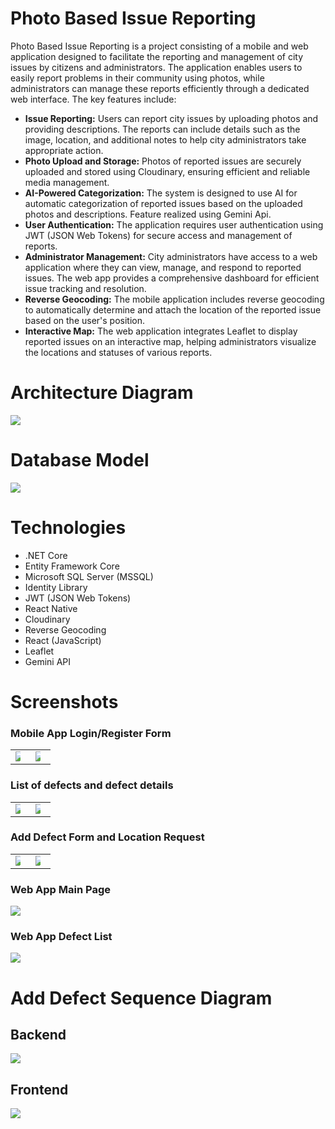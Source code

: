 # Photo Based Issue Reporting
<p>Photo Based Issue Reporting is a project consisting of a mobile and web application designed to facilitate the reporting and management of city issues by citizens and administrators. The application enables users to easily report problems in their community using photos, while administrators can manage these reports efficiently through a dedicated web interface. The key features include: </p>

<ul>
    <li><strong>Issue Reporting:</strong> Users can report city issues by uploading photos and providing descriptions. The reports can include details such as the image, location, and additional notes to help city administrators take appropriate action.</li>
    <li><strong>Photo Upload and Storage:</strong> Photos of reported issues are securely uploaded and stored using Cloudinary, ensuring efficient and reliable media management.</li>
    <li><strong>AI-Powered Categorization:</strong> The system is designed to use AI for automatic categorization of reported issues based on the uploaded photos and descriptions. Feature realized using Gemini Api.</li>
    <li><strong>User Authentication:</strong> The application requires user authentication using JWT (JSON Web Tokens) for secure access and management of reports.</li>
    <li><strong>Administrator Management:</strong> City administrators have access to a web application where they can view, manage, and respond to reported issues. The web app provides a comprehensive dashboard for efficient issue tracking and resolution.</li>
    <li><strong>Reverse Geocoding:</strong> The mobile application includes reverse geocoding to automatically determine and attach the location of the reported issue based on the user's position.</li>
    <li><strong>Interactive Map:</strong> The web application integrates Leaflet to display reported issues on an interactive map, helping administrators visualize the locations and statuses of various reports.</li>
</ul>

# Architecture Diagram
<img src="Images/Architektura.svg" style="max-width: 100%; height:auto">

# Database Model
<img src="Images/BD.svg" style="max-width: 100%; height:auto">

# Technologies
<ul>
    <li>.NET Core</li>
    <li>Entity Framework Core</li>
    <li>Microsoft SQL Server (MSSQL)</li>
    <li>Identity Library</li>
    <li>JWT (JSON Web Tokens)</li>
    <li>React Native</li>
    <li>Cloudinary</li>
    <li>Reverse Geocoding</li>
    <li>React (JavaScript)</li>
    <li>Leaflet</li>
    <li>Gemini API</li>
</ul>

# Screenshots

### Mobile App Login/Register Form

<table>
  <tr>
    <td><img src="Images/Screenshot_1717618799.png" style="max-width: 50%; height: auto;"></td>
    <td><img src="Images/Screenshot_1717618868.png" style="max-width: 50%; height: auto;"></td>
  </tr>
</table>

### List of defects and defect details

<table>
  <tr>
    <td><img src="Images/Screenshot_1717620900.png" style="max-width: 50%; height: auto;"></td>
    <td><img src="Images/Screenshot_1717620905.png" style="max-width: 50%; height: auto;"></td>
  </tr>
</table>

### Add Defect Form and Location Request

<table>
  <tr>
    <td><img src="Images/Screenshot_1717621034.png" style="max-width: 50%; height: auto;"></td>
    <td><img src="Images/Screenshot_1717620956.png" style="max-width: 50%; height: auto;"></td>
  </tr>
</table>

### Web App Main Page
<img src="Images/WebMainPage.png" style="max-width: 100%; height:auto">

### Web App Defect List
<img src="Images/ListOfDefects.png" style="max-width: 100%; height:auto">

# Add Defect Sequence Diagram
## Backend
<img src="Images/AddDefect_backend.svg" style="max-width: 100%; height:auto">

## Frontend
<img src="Images/Zgłaszanie_usterki_mobile_app.svg" style="max-width: 100%; height:auto">
